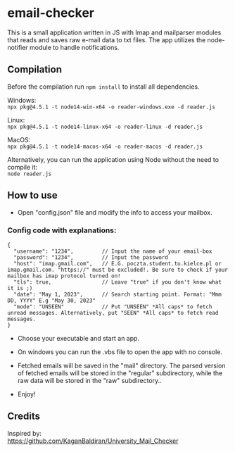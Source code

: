 # email-checker

This is a small application written in JS with Imap and mailparser modules that reads and saves raw e-mail data to txt files. The app utilizes the node-notifier module to handle notifications.

## Compilation  

Before the compilation run `npm install` to install all dependencies.

Windows:  
`npx pkg@4.5.1 -t node14-win-x64 -o reader-windows.exe -d reader.js`

Linux:  
`npx pkg@4.5.1 -t node14-linux-x64 -o reader-linux -d reader.js`

MacOS:  
`npx pkg@4.5.1 -t node14-macos-x64 -o reader-macos -d reader.js`

Alternatively, you can run the application using Node without the need to compile it:  
`node reader.js`

## How to use  

- Open "config.json" file and modify the info to access your mailbox.

### Config code with explanations:  

```
{
  "username": "1234",         // Input the name of your email-box
  "password": "1234",         // Input the password
  "host": "imap.gmail.com",   // E.G. poczta.student.tu.kielce.pl or imap.gmail.com. "https://" must be excluded!. Be sure to check if your mailbox has imap protocol turned on!
  "tls": true,                // Leave "true" if you don't know what it is ;)
  "date": "May 1, 2023",      // Search starting point. Format: "Mmm DD, YYYY" E.g "May 30, 2023"
  "mode": "UNSEEN"            // Put "UNSEEN" *All caps* to fetch unread messages. Alternatively, put "SEEN" *All caps* to fetch read messages.
}
```

- Choose your executable and start an app.

- On windows you can run the .vbs file to open the app with no console.

- Fetched emails will be saved in the "mail" directory. The parsed version of fetched emails will be stored in the "regular" subdirectory, while the raw data will be stored in the "raw" subdirectory..

- Enjoy!

## Credits
Inspired by:  
https://github.com/KaganBaldiran/University_Mail_Checker
